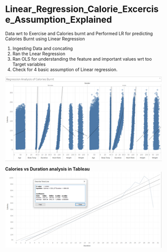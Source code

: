 # Linear_Regression_Calorie_Excercise_Assumption_Explained
Data wrt to Exercise and Calories burnt and Performed LR for predicting Calories Burnt using Linear Regression

1. Ingesting Data and concating
2. Ran the Lnear Regression
3. Ran OLS for understanding the feature and important values wrt too Target variables
4. Check for 4 basic assumption of Linear regression.


![alt text](https://github.com/jaikushwaha7/Linear_Regression_Calorie_Excercise_Assumption_Explained/blob/main/Regression%20Analysis%201.png)

**Calories vs Duration analysis in Tableau**
![alt text](https://github.com/jaikushwaha7/Linear_Regression_Calorie_Excercise_Assumption_Explained/blob/main/Calories%20vs%20Duration.png)
